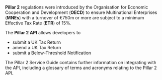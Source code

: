 **Pillar 2** regulations were introduced by the Organisation for Economic Cooperation and Development (**OECD**) to ensure Multinational Enterprises (**MNEs**) with a turnover of €750m or more are subject to a minimum Effective Tax Rate (**ETR**) of 15%.

The **Pillar 2 API** allows developers to 
 - submit a UK Tax Return
 - amend a UK Tax Return
 - submit a Below-Threshold Notification

The Pillar 2 Service Guide contains further information on integrating with the API, including a glossary of terms and acronyms relating to the Pillar 2 API.

